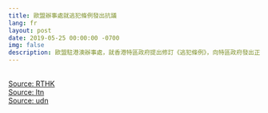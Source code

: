 ```yaml
---
title: 歐盟辦事處就逃犯條例發出抗議
lang: fr
layout: post
date: 2019-05-25 00:00:00 -0700
img: false
description: 歐盟駐港澳辦事處，就香港特區政府提出修訂《逃犯條例》，向特區政府發出正式外交照會，抗議修例。
---
```


<br>[Source: RTHK](https://news.rthk.hk/rthk/ch/component/k2/1459252-20190524.htm?spTabChangeable=0)
<br>[Source: ltn](https://news.ltn.com.tw/news/world/breakingnews/2801239)
<br>[Source: udn](https://money.udn.com/money/story/5599/3833617)